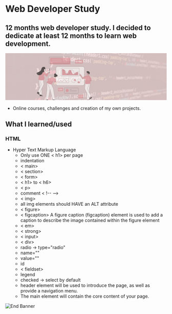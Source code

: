 # Web Developer Study
## 12 months web developer study. I decided to dedicate at least 12 months to learn web development.

![Begin Banner](/Documentation/top-1200x350.gif)

* Online courses, challenges and creation of my own projects.

## What I learned/used 
### HTML
* Hyper Text Markup Language
    * Only use ONE < h1> per page
    * indentation
    * < main>
    * < section>
    * < form>
    * < h1> to < h6>
    * < p>
    * comment < !-- -->
    * < img>
    * all img elements should HAVE an ALT attribute
    * < figure>
    * < figcaption> A figure caption (figcaption) element is used to add a caption to describe the image contained within the figure element
    * < em>
    * < strong>
    * < input>
    * < div>
    * radio -> type="radio"
    * name=""
    * value=""
    * id
    * < fieldset>
    * legend
    * checked -> select by default
    * header element will be used to introduce the page, as well as provide a navigation menu.
    * The main element will contain the core content of your page.


        
   

![End Banner](/Documentation/botton-1200x350.gif)